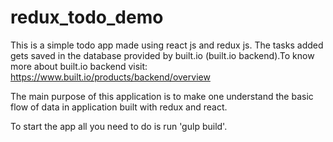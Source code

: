 # redux_todo_demo

This is a simple todo app made using react js and redux js. The tasks added gets saved in the database provided by built.io (built.io backend).To know more about built.io backend visit:
https://www.built.io/products/backend/overview

The main purpose of this application is to make one understand the basic flow of data in application built with redux and react.

To start the app all you need to do is run 'gulp build'.

